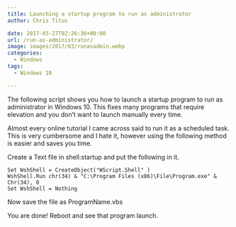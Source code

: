 ```yaml
---
title: Launching a startup program to run as administrator
author: Chris Titus

date: 2017-03-27T02:26:36+00:00
url: /run-as-administrator/
image: images/2017/03/runasadmin.webp
categories:
  - Windows
tags:
  - Windows 10

---
```

The following script shows you how to launch a startup program to run as administrator in Windows 10. This fixes many programs that require elevation and you don&#8217;t want to launch manually every time.<!--more-->

Almost every online tutorial I came across said to run it as a scheduled task. This is very cumbersome and I hate it, however using the following method is easier and saves you time.

Create a Text file in shell:startup and put the following in it.

```
Set WshShell = CreateObject("WScript.Shell" ) 
WshShell.Run chr(34) & "C:\Program Files (x86)\File\Program.exe" & Chr(34), 0 
Set WshShell = Nothing
```

Now save the file as ProgramName.vbs

You are done! Reboot and see that program launch.

